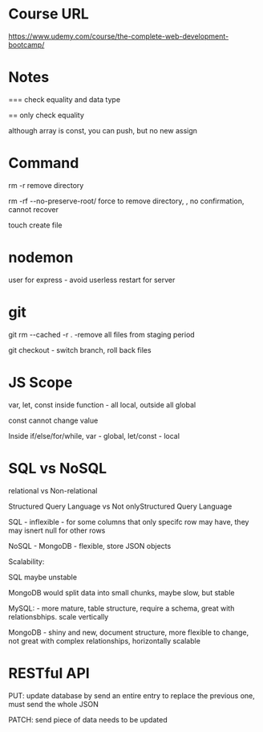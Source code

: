 # Course URL
https://www.udemy.com/course/the-complete-web-development-bootcamp/

# Notes
=== check equality and data type

== only check equality

although array is const, you can push, but no new assign

# Command
rm -r    remove directory

rm -rf --no-preserve-root/   force to remove directory, , no confirmation, cannot recover

touch create file

# nodemon
user for express - avoid userless restart for server

# git
git rm --cached -r .     -remove all files from staging period

git checkout   - switch branch, roll back files   

# JS Scope
var, let, const inside function - all local, outside all global

const cannot change value

Inside if/else/for/while, var - global, let/const - local  

# SQL vs NoSQL
relational vs Non-relational

Structured Query Language vs Not onlyStructured Query Language

SQL - inflexible - for some columns that only specifc row may have, they may isnert null for other rows

NoSQL - MongoDB - flexible, store JSON objects

Scalability:

SQL maybe unstable

MongoDB would split data into small chunks, maybe slow, but stable

MySQL: - more mature, table structure, require a schema, great with relationsbhips. scale vertically

MongoDB - shiny and new, document structure, more flexible to change, not great with complex relationships, horizontally scalable

# RESTful API
PUT:  update database by send an entire entry to replace the previous one, must send the whole JSON

PATCH: send piece of data needs to be updated